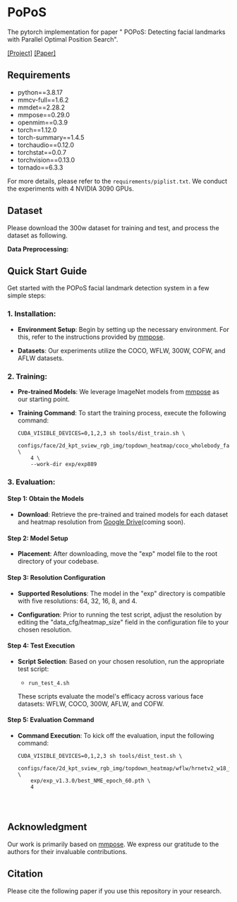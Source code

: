 
# PoPoS #
The pytorch implementation for paper " POPoS: Detecting facial landmarks with Parallel Optimal Position Search".

[[Project]]() [[Paper]]() 

## Requirements
- python==3.8.17
- mmcv-full==1.6.2
- mmdet==2.28.2
- mmpose==0.29.0
- openmim==0.3.9
- torch==1.12.0
- torch-summary==1.4.5
- torchaudio==0.12.0
- torchstat==0.0.7
- torchvision==0.13.0
- tornado==6.3.3

For more details, please refer to the `requirements/piplist.txt`. We conduct the experiments with 4 NVIDIA 3090 GPUs.

## Dataset
Please download the 300w dataset for training and test, and process the dataset as following.

**Data Preprocessing:** 
## Quick Start Guide
Get started with the POPoS facial landmark detection system in a few simple steps:

### 1. Installation:

- **Environment Setup**: Begin by setting up the necessary environment. For this, refer to the instructions provided by [mmpose](https://github.com/open-mmlab/mmpose).
  
- **Datasets**: Our experiments utilize the COCO, WFLW, 300W, COFW, and AFLW datasets.

### 2. Training:

- **Pre-trained Models**: We leverage ImageNet models from [mmpose](https://github.com/open-mmlab/mmpose) as our starting point.

- **Training Command**: To start the training process, execute the following command:

  ```shell
  CUDA_VISIBLE_DEVICES=0,1,2,3 sh tools/dist_train.sh \
      configs/face/2d_kpt_sview_rgb_img/topdown_heatmap/coco_wholebody_face/hrnetv2_w18_coco_wholebody_face_256x256_dark.py \
      4 \
      --work-dir exp/exp889
  ```

### 3. Evaluation:

#### Step 1: Obtain the Models
- **Download**: Retrieve the pre-trained and trained models for each dataset and heatmap resolution from [Google Drive]()(coming soon).

#### Step 2: Model Setup
- **Placement**: After downloading, move the "exp" model file to the root directory of your codebase.

#### Step 3: Resolution Configuration
- **Supported Resolutions**: The model in the "exp" directory is compatible with five resolutions: 64, 32, 16, 8, and 4.
  
- **Configuration**: Prior to running the test script, adjust the resolution by editing the "data_cfg/heatmap_size" field in the configuration file to your chosen resolution.

#### Step 4: Test Execution
- **Script Selection**: Based on your chosen resolution, run the appropriate test script:

  - `run_test_4.sh`
  
  These scripts evaluate the model's efficacy across various face datasets: WFLW, COCO, 300W, AFLW, and COFW.

#### Step 5: Evaluation Command
- **Command Execution**: To kick off the evaluation, input the following command:

  ```shell
  CUDA_VISIBLE_DEVICES=0,1,2,3 sh tools/dist_test.sh \
      configs/face/2d_kpt_sview_rgb_img/topdown_heatmap/wflw/hrnetv2_w18_wflw_256x256_dark.py \
      exp/exp_v1.3.0/best_NME_epoch_60.pth \
      4 

 


## Acknowledgment
Our work is primarily based on [mmpose](https://github.com/zhiqic/KeyPosS/). We express our gratitude to the authors for their invaluable contributions.
## Citation ##
Please cite the following paper if you use this repository in your research.

```

```